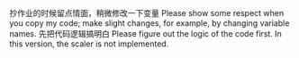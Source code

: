   抄作业的时候留点情面，稍微修改一下变量
  Please show some respect when you copy my code; make slight changes, for example, by changing variable names.
  先把代码逻辑搞明白
  Please figure out the logic of the code first.
  In this version, the scaler is not implemented.
